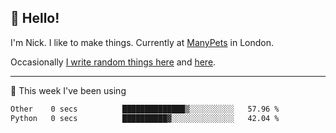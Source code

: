 ## 👋 Hello! 

I'm Nick. I like to make things. Currently at [ManyPets](https://manypets.com) in London.

Occasionally [I write random things here](https://nicksnell.com) and [here](https://twitter.com/nicksnell).

-------

🚀 This week I've been using

<!--START_SECTION:waka-->

```txt
Other    0 secs          ██████████████▒░░░░░░░░░░   57.96 %
Python   0 secs          ██████████▓░░░░░░░░░░░░░░   42.04 %
```

<!--END_SECTION:waka-->
